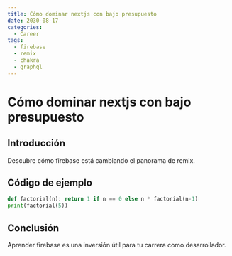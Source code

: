 ```yaml
---
title: Cómo dominar nextjs con bajo presupuesto
date: 2030-08-17
categories:
  - Career
tags:
  - firebase
  - remix
  - chakra
  - graphql
---
```


# Cómo dominar nextjs con bajo presupuesto

## Introducción

Descubre cómo firebase está cambiando el panorama de remix.

## Código de ejemplo

```python
def factorial(n): return 1 if n == 0 else n * factorial(n-1)
print(factorial(5))
```

## Conclusión

Aprender firebase es una inversión útil para tu carrera como desarrollador.
